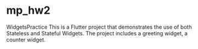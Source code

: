 # mp_hw2

WidgetsPractice
This is a Flutter project that demonstrates the use of both Stateless and Stateful Widgets. The project includes a greeting widget, a counter widget.
